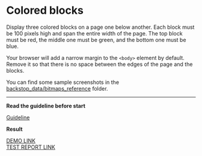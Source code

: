 # Colored blocks

Display three colored blocks on a page one below another. Each block
must be 100 pixels high and span the entire width of the page.
The top block must be red, the middle one must be green, and the bottom one
must be blue.

Your browser will add a narrow margin to the `<body>` element by default. Remove
it so that there is no space between the edges of the page and the blocks.

You can find some sample screenshots in the [backstop_data/bitmaps_reference](backstop_data/bitmaps_reference) folder.

---

**Read the guideline before start**

[Guideline](https://mate-academy.github.io/layout_task-guideline/)

**Result**

[DEMO LINK](https://lowlifeboy.github.io/layout_colored-blocks/) <br>
[TEST REPORT LINK](https://lowlifeboy.github.io/layout_colored-blocks/report/html_report/)
